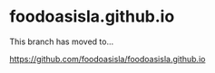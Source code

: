 
# foodoasisla.github.io

This branch has moved to…

https://github.com/foodoasisla/foodoasisla.github.io
